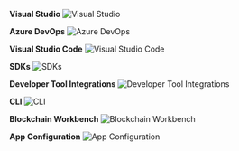 ﻿**Visual Studio**
![Visual Studio](https://dinowang.github.io/azure-services-icon/Artifacts/Developer+Tools/Visual+Studio.svg)

**Azure DevOps**
![Azure DevOps](https://dinowang.github.io/azure-services-icon/Artifacts/Developer+Tools/Azure+DevOps.svg)

**Visual Studio Code**
![Visual Studio Code](https://dinowang.github.io/azure-services-icon/Artifacts/Developer+Tools/Visual+Studio+Code.svg)

**SDKs**
![SDKs](https://dinowang.github.io/azure-services-icon/Artifacts/Developer+Tools/SDKs.svg)

**Developer Tool Integrations**
![Developer Tool Integrations](https://dinowang.github.io/azure-services-icon/Artifacts/Developer+Tools/Developer+Tool+Integrations.svg)

**CLI**
![CLI](https://dinowang.github.io/azure-services-icon/Artifacts/Developer+Tools/CLI.svg)

**Blockchain Workbench**
![Blockchain Workbench](https://dinowang.github.io/azure-services-icon/Artifacts/Developer+Tools/Blockchain+Workbench.svg)

**App Configuration**
![App Configuration](https://dinowang.github.io/azure-services-icon/Artifacts/Developer+Tools/App+Configuration.svg)


